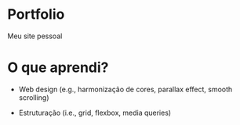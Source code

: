 # Portfolio

Meu site pessoal

# O que aprendi?

* Web design (e.g., harmonização de cores, parallax effect, smooth scrolling)

* Estruturação (i.e., grid, flexbox, media queries)
